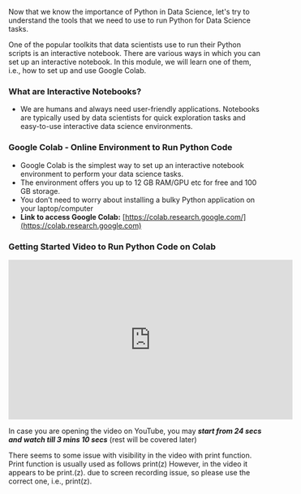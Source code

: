 Now that we know the importance of Python in Data Science, let's try to understand the tools that we need to use to run Python for Data Science tasks.

One of the popular toolkits that data scientists use to run their Python scripts is an interactive notebook. There are various ways in which you can set up an interactive notebook. In this module, we will learn one of them, i.e., how to set up and use Google Colab.

### What are Interactive Notebooks?

* We are humans and always need user-friendly applications. Notebooks are typically used by data scientists for quick exploration tasks and easy-to-use interactive data science environments.

### Google Colab - Online Environment to Run Python Code

  * Google Colab is the simplest way to set up an interactive notebook environment to perform your data science tasks.
  * The environment offers you up to 12 GB RAM/GPU etc for free and 100 GB storage.
  * You don’t need to worry about installing a bulky Python application on your laptop/computer
  * **Link to access Google Colab:** [https://colab.research.google.com/](https://colab.research.google.com)

### Getting Started Video to Run Python Code on Colab











<iframe width="560" height="315" src="https://www.youtube.com/embed/H30JcowRWoU?start=24" title="YouTube video player" frameborder="0" allow="accelerometer; autoplay; clipboard-write; encrypted-media; gyroscope; picture-in-picture" allowfullscreen></iframe>








In case you are opening the video on YouTube, you may _**start from 24 secs and watch till 3 mins 10 secs**_ (rest will be covered later)

There seems to some issue with visibility in the video with print function. Print function is usually used as follows print(z)  However, in the video it appears to be print.(z). due to screen recording  issue, so please use the correct one, i.e., print(z).
